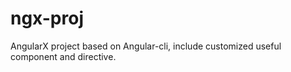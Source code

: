 # ngx-proj
AngularX project based on Angular-cli, include customized useful component and directive.
